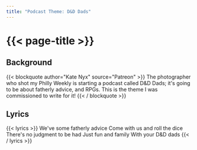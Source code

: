 ```yaml
---
title: "Podcast Theme: D&D Dads"
---
```

# {{< page-title >}}

## Background
{{< blockquote author="Kate Nyx" source="Patreon" >}}
The photographer who shot my Philly Weekly is starting a podcast called D&D Dads; it's going to be about fatherly advice, and RPGs. This is the theme I was commissioned to write for it!
{{< / blockquote >}}

## Lyrics
{{< lyrics >}}
We've some fatherly advice
Come with us and roll the dice
There's no judgment to be had
Just fun and family
With your D&D dads
{{< / lyrics >}}

